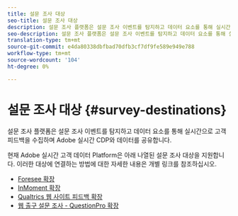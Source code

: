 ```yaml
---
title: 설문 조사 대상
seo-title: 설문 조사 대상
description: 설문 조사 플랫폼은 설문 조사 이벤트를 탐지하고 데이터 요소를 통해 실시간으로 고객 피드백을 수집하며 Adobe 실시간 CDP와 데이터를 공유합니다.
seo-description: 설문 조사 플랫폼은 설문 조사 이벤트를 탐지하고 데이터 요소를 통해 실시간으로 고객 피드백을 수집하며 Adobe 실시간 CDP와 데이터를 공유합니다.
translation-type: tm+mt
source-git-commit: e4da80338dbfbad70dfb3cf7df9fe589e949e788
workflow-type: tm+mt
source-wordcount: '104'
ht-degree: 0%

---
```



# 설문 조사 대상 {#survey-destinations}

설문 조사 플랫폼은 설문 조사 이벤트를 탐지하고 데이터 요소를 통해 실시간으로 고객 피드백을 수집하며 Adobe 실시간 CDP와 데이터를 공유합니다.

현재 Adobe 실시간 고객 데이터 Platform은 아래 나열된 설문 조사 대상을 지원합니다. 이러한 대상에 연결하는 방법에 대한 자세한 내용은 개별 링크를 참조하십시오.

* [Foresee 확장](/help/rtcdp/destinations/foresee-extension.md)
* [InMoment 확장](/help/rtcdp/destinations/inmoment-extension.md)
* [Qualtrics 웹 사이트 피드백 확장](qualtrics-extension.md)
* [웹 출구 설문 조사 - QuestionPro 확장](/help/rtcdp/destinations/web-intercept-surveys-extension.md)
